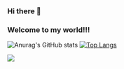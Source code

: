 ### Hi there 👋
### Welcome to my world!!!
![Anurag's GitHub stats](https://github-readme-stats.vercel.app/api?username=ermanKonyar&show_icons=true&theme=dracula)
[![Top Langs](https://github-readme-stats.vercel.app/api/top-langs/?username=ermanKonyar&langs_count=8)](https://github.com/anuraghazra/github-readme-stats)




![](https://komarev.com/ghpvc/?username=ermanKonyar&style=flat-square)

<!--
**ermanKonyar/ermanKonyar** is a ✨ _special_ ✨ repository because its `README.md` (this file) appears on your GitHub profile.

Here are some ideas to get you started:

- 🔭 I’m currently working on ...
- 🌱 I’m currently learning ...
- 👯 I’m looking to collaborate on ...
- 🤔 I’m looking for help with ...
- 💬 Ask me about ...
- 📫 How to reach me: ...
- 😄 Pronouns: ...
- ⚡ Fun fact: ...
-->
